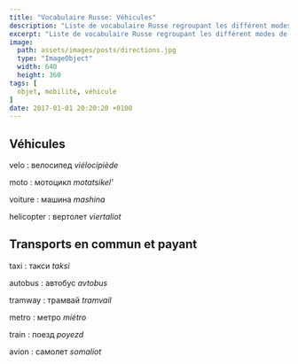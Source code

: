 ```yaml
---
title: "Vocabulaire Russe: Véhicules"
description: "Liste de vocabulaire Russe regroupant les différent modes de transport."
excerpt: "Liste de vocabulaire Russe regroupant les différent modes de transport."
image:
  path: assets/images/posts/directions.jpg
  type: "ImageObject"
  width: 640
  height: 360
tags: [
  objet, mobilité, véhicule
]
date: 2017-01-01 20:20:20 +0100
---
```


## Véhicules

velo
: велосипед
*viélocipiède*

moto
: мотоцикл
*motatsikel'*

voiture
: машина
*mashina*

helicopter
: вертолет
*viertaliot*


## Transports en commun et payant

taxi
: такси
*taksi*

autobus
: автобус
*avtobus*

tramway
: трамвай
*tramvail*

metro
: метро
*miétro*

train
: поезд
*poyezd*

avion
: самолет
*somaliot*
